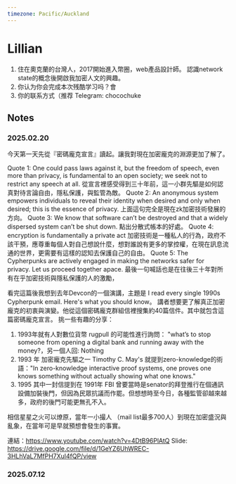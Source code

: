 ```yaml
---
timezone: Pacific/Auckland
---
```


# Lillian

1. 住在奧克蘭的台灣人，2017開始進入幣圈，web產品設計師。
   認識network state的概念後開啟我加密人文的興趣。
2. 你认为你会完成本次残酷学习吗？會
3. 你的联系方式（推荐 Telegram: chocochuke

## Notes

<!-- Content_START -->

### 2025.02.20

今天第一天先從『密碼龐克宣言』讀起。讓我對現在加密龐克的淵源更加了解了。

Quote 1: ⁠One could pass laws against it, but the freedom of speech, even more than privacy, is fundamental to an open society; we seek not to restrict any speech at all.
從宣言裡感受得到三十年前，這一小群先驅是如何認真對待言論自由，隱私保護，與監管為敵。
Quote 2: ⁠An anonymous system empowers individuals to reveal their identity when desired and only when desired; this is the essence of privacy.
上面這句完全是現在zk加密技術發展的方向。
Quote 3: We know that software can’t be destroyed and that a widely dispersed system can’t be shut down.
點出分散式帳本的好處。
Quote 4: ⁠⁠encryption is fundamentally a private act⁠
加密技術是一種私人的行為，政府不該干預，應尊重每個人對自己想說什麼，想對誰說有更多的掌控權，在現在訊息流通的世界，更需要有這樣的認知去保護自己的自由。
Quote 5: ⁠The Cypherpunks are actively engaged in making the networks safer for privacy. Let us proceed together apace.
最後一句喊話也是在往後三十年對所有在乎加密技術與隱私保護的人的激勵，

看完這篇後我想到去年Devcon的一個演講，主題是 I read every single 1990s Cypherpunk email. Here's what you should know。
講者想要更了解真正加密龐克的初衷與演變。他從這個密碼龐克群組信裡搜集約40篇信件。其中就包含這篇密碼龐克宣言。
挑一些有趣的分享：
1. 1993年就有人對數位貨幣 rugpull 的可能性進行詢問： "what’s to stop someone from opening a digital bank and running away with the money?，另一個人回: Nothing
2. 1993 年 加密龐克先驅之一 Timothy C. May's 就提到zero-knowledge的術語："In zero-knowledge interactive proof systems, one proves one knows something without actually showing what one knows."
3. 1995 其中一封信提到在 1991年 FBI 曾要當時是senator的拜登推行在個通訊設備加裝後門，但因為民眾抗議而作罷。但想想時至今日，各種監管卻越來越多，政府的後門可能更無孔不入。

相信星星之火可以燎原，當年一小撮人 （mail list最多700人）到現在加密盛況與亂象，在當年可是早就預想會發生的事實。

連結：https://www.youtube.com/watch?v=4DtB96PlAtQ
Slide: https://drive.google.com/file/d/1GeYZ6UhWREC-3HLhVaL7MfPH7Xul4fQP/view

### 2025.07.12

<!-- Content_END -->

